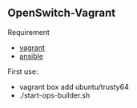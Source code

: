 OpenSwitch-Vagrant
---

Requirement
  * [vagrant](https://www.vagrantup.com)
  * [ansible](http://www.ansible.com)

First use:
* vagrant box add ubuntu/trusty64
* ./start-ops-builder.sh